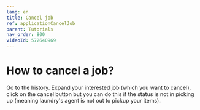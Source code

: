 ```yaml
---
lang: en
title: Cancel job
ref: applicationCancelJob
parent: Tutorials
nav_order: 800
videoId: 572640969
---
```


# How to cancel a job?
Go to the history. Expand your interested job (which you want to cancel), click on the cancel button but you can do this if the status is not in picking up (meaning laundry's agent is not out to pickup your items).